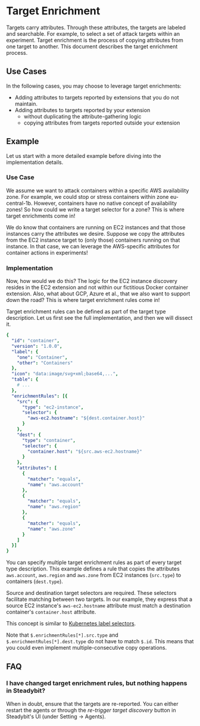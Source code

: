 # Target Enrichment

Targets carry attributes. Through these attributes, the targets are labeled and searchable. For example, to select a set of attack targets within an experiment. Target enrichment is the process of copying attributes from one target to another. This document describes the target enrichment process.

## Use Cases

In the following cases, you may choose to leverage target enrichments:

 - Adding attributes to targets reported by extensions that you do not maintain.
- Adding attributes to targets reported by your extension
  - without duplicating the attribute-gathering logic
  - copying attributes from targets reported outside your extension

## Example

Let us start with a more detailed example before diving into the implementation details.

### Use Case

We assume we want to attack containers within a specific AWS availability zone. For example, we could stop or stress containers within zone eu-central-1b. However, containers have no native concept of availability zones! So how could we write a target selector for a zone? This is where target enrichments come in!

We do know that containers are running on EC2 instances and that those instances carry the attributes we desire. Suppose we copy the attributes from the EC2 instance target to (only those) containers running on that instance. In that case, we can leverage the AWS-specific attributes for container actions in experiments!

### Implementation

Now, how would we do this? The logic for the EC2 instance discovery resides in the EC2 extension and not within our fictitious Docker container extension. Also, what about GCP, Azure et al., that we also want to support down the road? This is where target enrichment rules come in!

Target enrichment rules can be defined as part of the target type description. Let us first see the full implementation, and then we will dissect it.

```yaml
{
  "id": "container",
  "version": "1.0.0",
  "label": {
    "one": "Container",
    "other": "Containers"
  },
  "icon": "data:image/svg+xml;base64,...",
  "table": {
    # ...
  },
  "enrichmentRules": [{
    "src": {
      "type": "ec2-instance",
      "selector": {
        "aws-ec2.hostname": "${dest.container.host}"
      }
    },
    "dest": {
      "type": "container",
      "selector": {
        "container.host": "${src.aws-ec2.hostname}"
      }
    },
    "attributes": [
      {
        "matcher": "equals",
        "name": "aws.account"
      },
      {
        "matcher": "equals",
        "name": "aws.region"
      },
      {
        "matcher": "equals",
        "name": "aws.zone"
      }
    ]
  }]
}
```

You can specify multiple target enrichment rules as part of every target type description. This example defines a rule that copies the attributes `aws.account`, `aws.region` and `aws.zone` from EC2 instances (`src.type`) to containers (`dest.type`).

Source and destination target selectors are required. These selectors facilitate matching between two targets. In our example, they express that a source EC2 instance's `aws-ec2.hostname` attribute must match a destination container's `container.host` attribute.

This concept is similar to [Kubernetes label selectors](https://kubernetes.io/docs/concepts/overview/working-with-objects/labels/).

Note that `$.enrichmentRules[*].src.type` and `$.enrichmentRules[*].dest.type` do not have to match `$.id`. This means that you could even implement multiple-consecutive copy operations.

## FAQ

### I have changed target enrichment rules, but nothing happens in Steadybit?

When in doubt, ensure that the targets are re-reported. You can either restart the agents or through the *re-trigger target discovery* button in Steadybit's UI (under Setting -> Agents).
